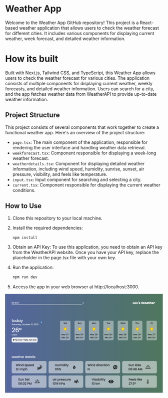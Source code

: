 # Weather App

Welcome to the Weather App GitHub repository! This project is a React-based weather application that allows users to check the weather forecast for different cities. It includes various components for displaying current weather, week forecast, and detailed weather information.

# How its built

Built with Next.js, Tailwind CSS, and TypeScript, this Weather App allows users to check the weather forecast for various cities. The application consists of multiple components for displaying current weather, weekly forecasts, and detailed weather information. Users can search for a city, and the app fetches weather data from WeatherAPI to provide up-to-date weather information.

## Project Structure

This project consists of several components that work together to create a functional weather app. Here's an overview of the project structure:

- `page.tsx`: The main component of the application, responsible for rendering the user interface and handling weather data retrieval.
- `weekforecast.tsx`: Component responsible for displaying a week-long weather forecast.
- `weatherdetails.tsx`: Component for displaying detailed weather information, including wind speed, humidity, sunrise, sunset, air pressure, visibility, and feels like temperature.
- `input.tsx`: Input component for searching and selecting a city.
- `current.tsx`: Component responsible for displaying the current weather conditions.

## How to Use

1. Clone this repository to your local machine.

2. Install the required dependencies:
    ```bash
    npm install

4. Obtain an API Key: To use this application, you need to obtain an API key from the WeatherAPI website. Once you have your API key, replace the placeholder in the page.tsx file  with your own key.

5. Run the application:
    ```bash
    npm run dev

7. Access the app in your web browser at http://localhost:3000.

![levWeather Screenshot](screenshot/weather.png)